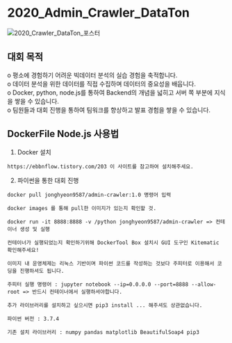 # 2020_Admin_Crawler_DataTon
![2020_Crawler_DataTon_포스터](https://user-images.githubusercontent.com/52066712/101982317-64ee8600-3cb6-11eb-88ad-e2e8cdf96bc3.png)

## 대회 목적

o 평소에 경험하기 어려운 빅데이터 분석의 실습 경험을 축적합니다. <br />
o 데이터 분석을 위한 데이터를 직접 수집하며 데이터의 중요성을 배웁니다. <br />
o Docker, python, node.js를 통하여 Backend의 개념을 넓히고 서버 쪽 부분에 지식을 쌓을 수 있습니다. <br />
o 팀원들과 대회 진행을 통하여 팀워크를 향상하고 발표 경험을 쌓을 수 있습니다. <br />

## DockerFile Node.js 사용법

1. Docker 설치
```
https://ebbnflow.tistory.com/203 이 사이트를 참고하여 설치해주세요.
```
2. 파이썬을 통한 대회 진행

```
docker pull jonghyeon9587/admin-crawler:1.0 명령어 입력

docker images 를 통해 pull한 이미지가 있는지 확인할 것.

docker run -it 8888:8888 -v /python jonghyeon9587/admin-crawler => 컨테이너 생성 및 실행 

컨테이너가 실행되었는지 확인하기위해 DockerTool Box 설치시 GUI 도구인 Kitematic 확인해주세요!

이미지 내 운영체제는 리눅스 기반이며 파이썬 코드를 작성하는 것보다 주피터로 이용해서 코딩을 진행하셔도 됩니다.

주피터 실행 명령어 : jupyter notebook --ip=0.0.0.0 --port=8888 --allow-root => 반드시 컨테이너에서 실행하셔야합니다.

추가 라이브러리를 설치하고 싶으시면 pip3 install ... 해주셔도 상관없습니다.

파이썬 버전 : 3.7.4

기존 설치 라이브러리 : numpy pandas matplotlib BeautifulSoap4 pip3

```
